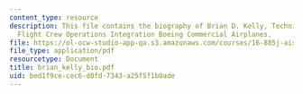 ```yaml
---
content_type: resource
description: This file contains the biography of Brian D. Kelly, Technical Fellow,
  Flight Crew Operations Integration Boeing Commercial Airplanes.
file: https://ol-ocw-studio-app-qa.s3.amazonaws.com/courses/16-885j-aircraft-systems-engineering-fall-2004/bed1f9cecec6d0fd7343a25f5f1b0ade_brian_kelly_bio.pdf
file_type: application/pdf
resourcetype: Document
title: brian_kelly_bio.pdf
uid: bed1f9ce-cec6-d0fd-7343-a25f5f1b0ade
---
```

